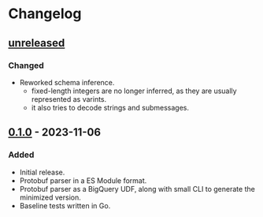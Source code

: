# Changelog

## [unreleased]

### Changed

- Reworked schema inference.
  - fixed-length integers are no longer inferred, as they are usually represented as varints.
  - it also tries to decode strings and submessages.

## [0.1.0] - 2023-11-06

### Added

- Initial release.
- Protobuf parser in a ES Module format.
- Protobuf parser as a BigQuery UDF, along with small CLI to generate the minimized version.
- Baseline tests written in Go.

[unreleased]: https://github.com/olivierlacan/keep-a-changelog/compare/v0.1.0...HEAD
[0.1.0]: https://github.com/qnighy/bqpb/releases/tag/v0.1.0
